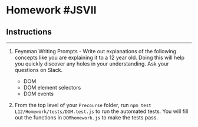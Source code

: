 # Homework #JSVII

## Instructions
---
1. Feynman Writing Prompts - Write out explanations of the following concepts like you are explaining it to a 12 year old.  Doing this will help you quickly discover any holes in your understanding.  Ask your questions on Slack.

	* DOM
	* DOM element selectors
	* DOM events

2. From the top level of your `Precourse` folder, run `npm test L12/Homework/tests/DOM.test.js` to run the automated tests. You will fill out the functions in `DOMhomework.js` to make the tests pass.
